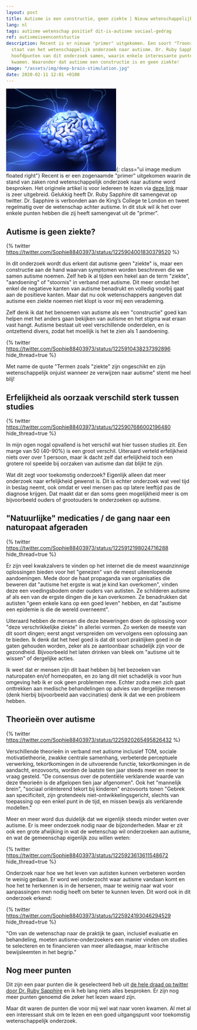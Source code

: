 ```yaml
---
layout: post
title: Autisme is een constructie, geen ziekte | Nieuw wetenschappelijk onderzoek
lang: nl
tags: autisme wetenschap positief dit-is-autisme sociaal-gedrag
ref: autismeiseencontstuctie
description: Recent is er nieuwe "primer" uitgekomen. Een soort "Troonrede" over de
  staat van het wetenschappelijk onderzoek naar autisme. Dr. Ruby Sapphire vatte de
  hoofdpunten van dit onderzoek samen, waarin enkele interessante punten naar voren
  kwamen. Waaronder dat autisme een constructie is en geen ziekte!
image: "/assets/img/deep-brain-stimulation.jpg"
date: 2020-02-11 12:01 +0100
---
```

![Brain Power](/assets/img/deep-brain-stimulation.jpg){: class="ui image medium floated right"}
Recent is er een zogenaamde "primer" uitgekomen waarin de stand van zaken rond wetenschappelijk onderzoek naar autisme word besproken. Het originele artikel is voor iedereen te lezen via [deze link](https://www.ncbi.nlm.nih.gov/m/pubmed/31949163/) maar is zeer uitgebreid. Gelukkig heeft Dr. Ruby Sapphire dit samengevat op twitter. Dr. Sapphire is verbonden aan de King’s College te London en tweet regelmatig over de wetenschap achter autisme. In dit stuk wil ik het over enkele punten hebben die zij heeft samengevat uit de "primer".

## Autisme is geen ziekte?

{% twitter https://twitter.com/Sophie88403973/status/1225904001830379520 %}

In dit onderzoek wordt dus erkent dat autisme geen "ziekte" is, maar een constructie aan de hand waarvan symptomen worden beschreven die we samen autisme noemen. Zelf heb ik al tijden een hekel aan de term "ziekte", "aandoening" of "stoornis" in verband met autisme. Dit meer omdat het enkel de negatieve kanten van autisme benadrukt en volledig voorbij gaat aan de positieve kanten. Maar dat nu ook wetenschappers aangeven dat autisme een ziekte noemen niet klopt is voor mij een verademing.

Zelf denk ik dat het benoemen van autisme als een "constructie" goed kan helpen met het anders gaan bekijken van autisme en het stigma wat eraan vast hangt. Autisme bestaat uit veel verschillende onderdelen, en is ontzettend divers, zodat het moeilijk is het te zien als 1 aandoening.

{% twitter https://twitter.com/Sophie88403973/status/1225910438237392896 hide_thread=true %}

Met name de quote "Termen zoals "ziekte" zijn ongeschikt en zijn wetenschappelijk onjuist wanneer ze verwijzen naar autisme" stemt me heel blij!

## Erfelijkheid als oorzaak verschild sterk tussen studies

{% twitter https://twitter.com/Sophie88403973/status/1225907686002196480 hide_thread=true %}

In mijn ogen nogal opvallend is het verschil wat hier tussen studies zit. Een marge van 50 (40-90%) is een groot verschil. Uiteraard verteld erfelijkheid niets over over 1 persoon, maar ik dacht zelf dat erfelijkheid toch een grotere rol speelde bij oorzaken van autisme dan dat blijkt te zijn.

Wat dit zegt voor toekomstig onderzoek? Eigenlijk alleen dat meer onderzoek naar erfelijkheid gewenst is. Dit is echter onderzoek wat veel tijd in beslag neemt, ook omdat er veel mensen pas op latere leeftijd pas de diagnose krijgen. Dat maakt dat er dan soms geen mogelijkheid meer is om bijvoorbeeld ouders of grootouders te onderzoeken op autisme.

## "Natuurlijke" medicaties / de gang naar een naturopaat afgeraden

{% twitter https://twitter.com/Sophie88403973/status/1225912198024716288 hide_thread=true %}

Er zijn veel kwakzalvers te vinden op het internet die de meest waanzinnige oplossingen bieden voor het "genezen" van de meest uiteenlopende aandoeningen. Mede door de haat propaganda van organisaties die beweren dat "autisme het ergste is wat je kind kan overkomen", vinden deze een voedingsbodem onder ouders van autisten. Ze schilderen autisme af als een van de ergste dingen die je kan overkomen. Ze benadrukken dat autisten "geen enkele kans op een goed leven" hebben, en dat "autisme een epidemie is die de wereld overneemt".

Uiteraard hebben de mensen die deze beweringen doen de oplossing voor "deze verschrikkelijke ziekte" in allerlei vormen. Zo werken de meeste van dit soort dingen; eerst angst verspreiden om vervolgens een oplossing aan te bieden. Ik denk dat het heel goed is dat dit soort praktijken goed in de gaten gehouden worden, zeker als ze aantoonbaar schadelijk zijn voor de gezondheid. Bijvoorbeeld het laten drinken van bleek om "autisme uit te wissen" of dergelijke acties.

Ik weet dat er mensen zijn dit baat hebben bij het bezoeken van naturopaten en/of homeopaten, en zo lang dit niet schadelijk is voor hun omgeving heb ik er ook geen problemen mee. Echter zodra men zich gaat onttrekken aan medische behandelingen op advies van dergelijke mensen (denk hierbij bijvoorbeeld aan vaccinaties) denk ik dat we een probleem hebben.

## Theorieën over autisme
{% twitter https://twitter.com/Sophie88403973/status/1225920265495826432 %}

Verschillende theorieën in verband met autisme inclusief TOM, sociale motivatietheorie, zwakke centrale samenhang, verbeterde perceptuele verwerking, tekortkomingen in de uitvoerende functie, tekortkomingen in de aandacht, enzovoorts, worden de laatste tien jaar steeds meer en meer te vraag gesteld. "De consensus over de potentiële verklarende waarde van deze theorieën is de afgelopen tien jaar afgenomen". Ook het "mannelijk brein", "sociaal oriënterend tekort bij kinderen" enzovoorts tonen "Gebrek aan specificiteit, zijn grotendeels niet-ontwikkelingsgericht, slechts van toepassing op een enkel punt in de tijd, en missen bewijs als verklarende modellen."

Meer en meer word dus duidelijk dat we eigenlijk steeds minder weten over autisme. Er is meer onderzoek nodig naar de bijzonderheden. Maar er zit ook een grote afwijking in wat de wetenschap wil onderzoeken aan autisme, en wat de gemeenschap eigenlijk zou willen weten:

{% twitter https://twitter.com/Sophie88403973/status/1225923613611548672 hide_thread=true %}

Onderzoek naar hoe we het leven van autisten kunnen verbeteren worden te weinig gedaan. Er word wel onderzocht waar autisme vandaan komt en hoe het te herkennen is in de hersenen, maar te weinig naar wat voor aanpassingen men nodig heeft om beter te kunnen leven. Dit word ook in dit onderzoek erkend:

{% twitter https://twitter.com/Sophie88403973/status/1225924193046294529 hide_thread=true %}

"Om van de wetenschap naar de praktijk te gaan, inclusief evaluatie en behandeling, moeten autisme-onderzoekers een manier vinden om studies te selecteren en te financieren van meer alledaagse, maar kritische bewijsleemten in het begrip."

## Nog meer punten

Dit zijn een paar punten die ik geselecteerd heb uit [de hele draad op twitter door Dr. Ruby Sapphire](https://threadreaderapp.com/thread/1225903413717655552.html) en ik heb lang niets alles besproken. Er zijn nog meer punten genoemd die zeker het lezen waard zijn.

Maar dit waren de punten die voor mij wel wat naar voren kwamen. Al met al een interessant stuk om te lezen en een goed uitgangspunt voor toekomstig wetenschappelijk onderzoek.
